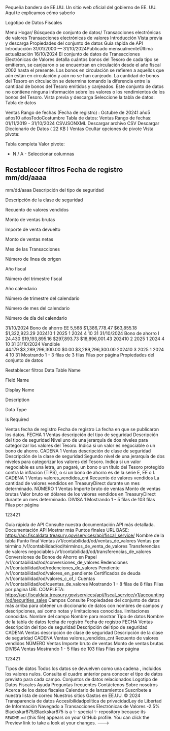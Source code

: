 Pequeña bandera de EE.UU.
Un sitio web oficial del gobierno de EE. UU.
Aquí te explicamos cómo saberlo

Logotipo de Datos Fiscales

Menú
Hogar/
Búsqueda de conjunto de datos/
Transacciones electrónicas de valores
Transacciones electrónicas de valores
Introducción
Vista previa y descarga
Propiedades del conjunto de datos
Guía rápida de API
Introducción
31/01/2000 — 31/10/2024Publicado mensualmenteÚltima actualización 16/10/2024
El conjunto de datos de Transacciones Electrónicas de Valores detalla cuántos bonos del Tesoro de cada tipo se emitieron, se canjearon o se encuentran en circulación desde el año fiscal 2002 hasta el presente. Los bonos en circulación se refieren a aquellos que aún están en circulación y aún no se han canjeado. La cantidad de bonos del Tesoro en circulación se determina tomando la diferencia entre la cantidad de bonos del Tesoro emitidos y canjeados. Este conjunto de datos no contiene ninguna información sobre los valores o los rendimientos de los bonos del Tesoro.
Vista previa y descarga
Seleccione la tabla de datos:
Tabla de datos

Ventas
Rango de fechas (Fecha de registro) :
Octubre de 20241 año5 años10 añosTodoCostumbre
Tabla de datos:
Ventas
Rango de fechas:
01/11/2019 - 31/10/2024
CSVJSONXML
Descargar archivo CSV
Descargar Diccionario de Datos ( 22 KB )
Ventas
Ocultar opciones de pivote
Vista pivote:

Tabla completa
Valor pivote:

- N / A -
Seleccionar columnas

Restablecer filtros
Fecha de registro
mm/dd/aaaa
-
mm/dd/aaaa
Descripción del tipo de seguridad

Descripción de la clase de seguridad

Recuento de valores vendidos

Monto de ventas brutas

Importe de venta devuelto

Monto de ventas netas

Mes de las Transacciones

Número de línea de origen

Año fiscal

Número del trimestre fiscal

Año calendario

Número de trimestre del calendario

Número de mes del calendario

Número de día del calendario

31/10/2024	Bono de ahorro	EE	5,568	$1,386,778.47	$63,855.18	$1,322,923.29	202410	1	2025	1	2024	4	10	31
31/10/2024	Bono de ahorro	I	24.430	$19,193,895.16	$297,893.73	$18,896,001.43	202410	2	2025	1	2024	4	10	31
31/10/2024	Vendible	
44.179	$3,289,296,300.00	$0.00	$3,289,296,300.00	202410	3	2025	1	2024	4	10	31
Mostrando 1 - 3 filas de 3 filas
Filas por página
Propiedades del conjunto de datos

Restablecer filtros
Data Table Name

Field Name

Display Name

Description

Data Type

Is Required

Ventas	fecha de registro	Fecha de registro	La fecha en que se publicaron los datos.	FECHA	1
Ventas	descripción del tipo de seguridad	Descripción del tipo de seguridad	Nivel uno de una jerarquía de dos niveles para categorizar los valores del Tesoro. Indica si un valor es negociable o un bono de ahorro.	CADENA	1
Ventas	descripción de clase de seguridad	Descripción de la clase de seguridad	Segundo nivel de una jerarquía de dos niveles para categorizar los valores del Tesoro. Indica si un valor negociable es una letra, un pagaré, un bono o un título del Tesoro protegido contra la inflación (TIPS), o si un bono de ahorro es de la serie E, EE o I.	CADENA	1
Ventas	valores_vendidos_cnt	Recuento de valores vendidos	La cantidad de valores vendidos en TreasuryDirect durante un mes determinado.	NÚMERO	1
Ventas	Importe bruto de ventas	Monto de ventas brutas	Valor bruto en dólares de los valores vendidos en TreasuryDirect durante un mes determinado.	DIVISA	1
Mostrando 1 - 5 filas de 103 filas
Filas por página

123421

Guía rápida de API
Consulte nuestra documentación API más detallada.
Documentación API
Mostrar más
Puntos finales
URL BASE:
https://api.fiscaldata.treasury.gov/services/api/fiscal_service/
Nombre de la tabla	Punto final
Ventas	/v1/contabilidad/od/ventas_de_valores
Ventas por término	/v1/contabilidad/od/términos_de_venta_de_valores
Transferencias de valores negociables	/v1/contabilidad/od/transferencias_de_valores
Conversiones de Bonos de Ahorro en Papel	/v1/contabilidad/od/conversiones_de_valores
Redenciones	/v1/contabilidad/od/redenciones_de_valores
Pendiente	/v1/contabilidad/od/valores_en_pendiente
Certificados de deuda	/v1/contabilidad/od/valores_c_of_i
Cuentas	/v1/contabilidad/od/cuentas_de_valores
Mostrando 1 - 8 filas de 8 filas
Filas por página
URL COMPLETA:
https://api.fiscaldata.treasury.gov/services/api/fiscal_service/v1/accounting/od/securities_sales
Campos
Consulte Propiedades del conjunto de datos más arriba para obtener un diccionario de datos con nombres de campos y descripciones, así como notas y limitaciones conocidas. limitaciones conocidas.
Nombre del campo	Nombre para mostrar	Tipo de datos	Nombre de la tabla de datos
fecha de registro	Fecha de registro	FECHA	Ventas
descripción del tipo de seguridad	Descripción del tipo de seguridad	CADENA	Ventas
descripción de clase de seguridad	Descripción de la clase de seguridad	CADENA	Ventas
valores_vendidos_cnt	Recuento de valores vendidos	NÚMERO	Ventas
Importe bruto de ventas	Monto de ventas brutas	DIVISA	Ventas
Mostrando 1 - 5 filas de 103 filas
Filas por página

123421

Tipos de datos
Todos los datos se devuelven como una cadena , incluidos los valores nulos. Consulta el cuadro anterior para conocer el tipo de datos previsto para cada campo.
Conjuntos de datos relacionados
Logotipo de Datos Fiscales
Ayuda
Preguntas frecuentes
Contáctenos
Sobre nosotros
Acerca de los datos fiscales
Calendario de lanzamientos
Suscríbete a nuestra lista de correo
Nuestros sitios
Gastos en EE.UU.
© 2024 Transparencia de datos
Accesibilidadpolítica de privacidadLey de Libertad de Información
Navegado a Transacciones Electrónicas de Valores
-2.5%
Blackskar875/Blackskar875 is a ✨ special ✨ repository because its `README.md` (this file) appears on your GitHub profile.
You can click the Preview link to take a look at your changes.
--->
